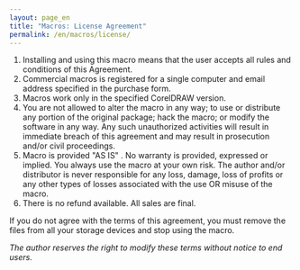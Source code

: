 ```yaml
---
layout: page_en
title: "Macros: License Agreement"
permalink: /en/macros/license/
---
```


1. Installing and using this macro means that the user accepts all rules and conditions of this Agreement.
1. Commercial macros is registered for a single computer and email address specified in the purchase form.
1. Macros work only in the specified CorelDRAW version.
1. You are not allowed to alter the macro in any way; to use or distribute any portion of the original package;
   hack the macro; or modify the software in any way. Any such unauthorized activities will result
   in immediate breach of this agreement and may result in prosecution and/or civil proceedings.
1. Macro is provided "AS IS" . No warranty is provided, expressed or implied. You always use the macro at your own risk.
   The author and/or distributor is never responsible for any loss, damage, loss of profits or any other types of losses
   associated with the use OR misuse of the macro.
1. There is no refund available. All sales are final.

If you do not agree with the terms of this agreement, you must remove the files from all your storage devices
   and stop using the macro.

_The author reserves the right to modify these terms without notice to end users._
